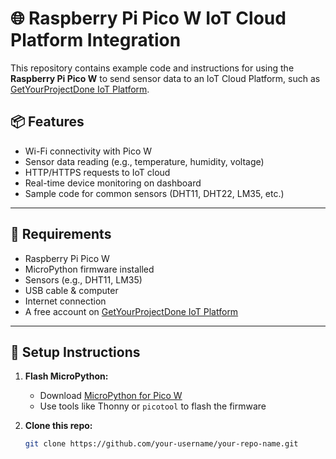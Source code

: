 # 🌐 Raspberry Pi Pico W IoT Cloud Platform Integration

This repository contains example code and instructions for using the **Raspberry Pi Pico W** to send sensor data to an IoT Cloud Platform, such as [GetYourProjectDone IoT Platform](https://getyourprojectdone.in/iot_platform/).

## 📦 Features

- Wi-Fi connectivity with Pico W
- Sensor data reading (e.g., temperature, humidity, voltage)
- HTTP/HTTPS requests to IoT cloud
- Real-time device monitoring on dashboard
- Sample code for common sensors (DHT11, DHT22, LM35, etc.)

---

## 🔧 Requirements

- Raspberry Pi Pico W
- MicroPython firmware installed
- Sensors (e.g., DHT11, LM35)
- USB cable & computer
- Internet connection
- A free account on [GetYourProjectDone IoT Platform](https://getyourprojectdone.in/iot_platform/register.php)

---

## 🚀 Setup Instructions

1. **Flash MicroPython:**
   - Download [MicroPython for Pico W](https://micropython.org/download/rp2-pico-w/)
   - Use tools like Thonny or `picotool` to flash the firmware

2. **Clone this repo:**
   ```bash
   git clone https://github.com/your-username/your-repo-name.git

